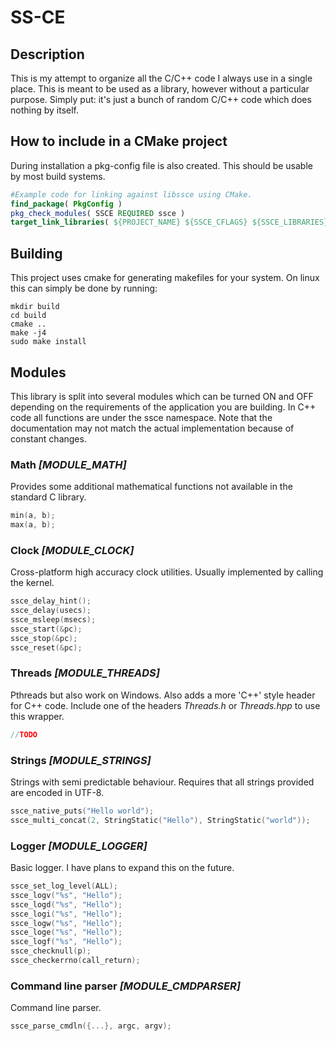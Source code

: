 # SS-CE

## Description

This is my attempt to organize all the C/C++ code I always use in a single place. This is meant to be used as a library, however without a particular purpose. Simply put: it's just a bunch of random C/C++ code which does nothing by itself.

## How to include in a CMake project

During installation a pkg-config file is also created. This should be usable by most build systems.

```CMake
#Example code for linking against libssce using CMake.
find_package( PkgConfig )
pkg_check_modules( SSCE REQUIRED ssce )
target_link_libraries( ${PROJECT_NAME} ${SSCE_CFLAGS} ${SSCE_LIBRARIES} )
```

## Building

This project uses cmake for generating makefiles for your system.
On linux this can simply be done by running:

```Shell
mkdir build
cd build
cmake ..
make -j4
sudo make install
```

## Modules

This library is split into several modules which can be turned ON and OFF depending on the requirements of the application you are building. In C++ code all functions are under the ssce namespace.
Note that the documentation may not match the actual implementation because of constant changes.

### Math _[MODULE\_MATH]_

Provides some additional mathematical functions not available in the standard C library.

```C
min(a, b);
max(a, b);
```

### Clock _[MODULE\_CLOCK]_

Cross-platform high accuracy clock utilities. Usually implemented by calling the kernel.

```C
ssce_delay_hint();
ssce_delay(usecs);
ssce_msleep(msecs);
ssce_start(&pc);
ssce_stop(&pc);
ssce_reset(&pc);
```

### Threads _[MODULE\_THREADS]_

Pthreads but also work on Windows. Also adds a more 'C++' style header for C++ code.
Include one of the headers *Threads.h* or *Threads.hpp* to use this wrapper.

```C
//TODO
```

### Strings _[MODULE\_STRINGS]_

Strings with semi predictable behaviour.
Requires that all strings provided are encoded in UTF-8.

```C
ssce_native_puts("Hello world");
ssce_multi_concat(2, StringStatic("Hello"), StringStatic("world"));
```

### Logger _[MODULE\_LOGGER]_

Basic logger. I have plans to expand this on the future.

```C
ssce_set_log_level(ALL);
ssce_logv("%s", "Hello");
ssce_logd("%s", "Hello");
ssce_logi("%s", "Hello");
ssce_logw("%s", "Hello");
ssce_loge("%s", "Hello");
ssce_logf("%s", "Hello");
ssce_checknull(p);
ssce_checkerrno(call_return);
```

### Command line parser _[MODULE\_CMDPARSER]_

Command line parser.

```C
ssce_parse_cmdln({...}, argc, argv);
```